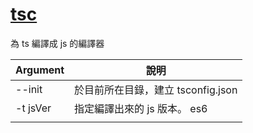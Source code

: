 # [tsc](https://www.typescriptlang.org/docs/handbook/compiler-options.html)

為 ts 編譯成 js 的編譯器

| Argument | 說明                               |
| -------- | ---------------------------------- |
| --init   | 於目前所在目錄，建立 tsconfig.json |
| -t jsVer | 指定編譯出來的 js 版本。 es6       |
|          |                                    |
